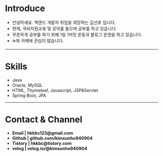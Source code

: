    <h1>Introduce</h1>
<ul>
  <li>안녕하세요. 백엔드 개발자 취업을 희망하는 김선호 입니다.</li>
   <li>현재, 국비지원교육 및 강의를 들으며 공부를 하고 있습니다.</li>
  <li>꾸준하게 공부를 하기 위해 1일 1커밋 운동과 블로그 운영을 하고 있습니다.</li>
  <li>☕️와 카페에 관심이 많습니다. </li>
  </ul>

  <hr>
  <h1>Skills</h1>
  <ul>
  <li>Java</li>
  <li>Oracle, MySQL</li>
  <li>HTML, Thymeleaf, Javascript, JSP&Servlet</li>
  <li>Spring Boot, JPA</li>
  </ul>
 
  <hr>
  <h1>Contact & Channel</h1>
  <ul>
  <li><strong>Email | hkkbc123@gmail.com</strong></li>
  <li><strong>Github | github.com/kimsunho940904</strong></li>
  <li><strong>Tistory | hkkbc@tistory.com</strong></li>
   <li><strong>velog | velog.io/@kimsunho940904</strong></li>
  </ul>

<!-- <h2>Tech</h2>
 <img alt="Java" src="https://img.shields.io/badge/java-%23ED8B00.svg?style=for-the-badge&logo=java&logoColor=white"/><br>
   <img alt="Oracle" src ="https://img.shields.io/badge/oracle-%23F00000.svg?style=for-the-badge&logo=oracle&logoColor=white" />
 <img alt="MySQL" src="https://img.shields.io/badge/mysql-%2300f.svg?style=for-the-badge&logo=mysql&logoColor=white" /><br>
      <img alt="HTML5" src="https://img.shields.io/badge/html5-%23E34F26.svg?style=for-the-badge&logo=html5&logoColor=white"/>
            <img alt="CSS3" src="https://img.shields.io/badge/css3-%231572B6.svg?style=for-the-badge&logo=css3&logoColor=white"/>
   <img alt="JavaScript" src="https://img.shields.io/badge/javascript-%23323330.svg?style=for-the-badge&logo=javascript&logoColor=%23F7DF1E"/><br>
      <img alt="Spring" src="https://img.shields.io/badge/spring-%236DB33F.svg?style=for-the-badge&logo=spring&logoColor=white"/><br>
 <img alt="IntelliJ IDEA" src="https://img.shields.io/badge/IntelliJIDEA-000000.svg?style=for-the-badge&logo=intellij-idea&logoColor=white" />
 <!--
 [![Hits](https://hits.seeyoufarm.com/api/count/incr/badge.svg?url=https%3A%2F%2Fgithub.com%2Fkimsunho940904%2Fhit-counter&count_bg=%2379C83D&title_bg=%23555555&icon=&icon_color=%23E7E7E7&title=hits&edge_flat=false)](https://hits.seeyoufarm.com)
   -->
